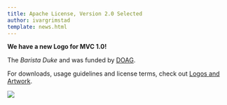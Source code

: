 ```yaml
---
title: Apache License, Version 2.0 Selected
author: ivargrimstad
template: news.html
---
```


**We have a new Logo for MVC 1.0!** 

The *Barista Duke* and was funded by [DOAG](https://www.doag.org/de/home/).

For downloads, usage guidelines and license terms, check out [Logos and Artwork](https://www.mvc-spec.org/logo/).

![](https://www.mvc-spec.org/img/Logo_MVC_rgb.png)